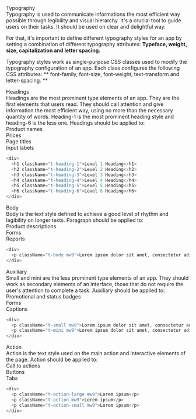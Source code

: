 <div class="f2 c-on-base pv5">Typography</div>
Typography is used to communicate informations the most efficient way possible through legibility and visual hierarchy. It's a crucial tool to guide users on their tasks. It should be used on clear and delightful way. 

For that, it's important to define different typography styles for an app by setting a combination of different typography attributes: **Typeface, weight, size, capitalization and letter spacing.**

Typography styles work as single-purpose CSS classes used to modify the typography configuration of an app. Each class configures the following CSS attributes: ** font-family, font-size, font-weight, text-transform and letter-spacing. **

<!-- Headings -->
<div class="flex mt7 mb3">
    <div class="f3 fw5 c-on-base mv0 mr5 pv3">Headings</div>
</div>
Headings are the most prominent type elements of an app. They are the first elements that users read. They should call attention and give information the most efficient way, using no more than the necessary quantity of words. Heading-1 is the most prominent heading style and heading-6 is the less one. Headings should be applied to:

<div class="pa3 br2 bg-muted-5 c-on-muted-5 mb5 dib mr5">Product names</div>
<div class="pa3 br2 bg-muted-5 c-on-muted-5 mb5 dib mr5">Prices</div>
<div class="pa3 br2 bg-muted-5 c-on-muted-5 mb5 dib mr5">Page titles</div>
<div class="pa3 br2 bg-muted-5 c-on-muted-5 mb5 dib">Input labels</div>

```js
<div>
  <h1 className="t-heading-1">Level 1 Heading</h1>
  <h2 className="t-heading-2">Level 2 Heading</h2>
  <h3 className="t-heading-3">Level 3 Heading</h3>
  <h4 className="t-heading-4">Level 4 Heading</h4>
  <h5 className="t-heading-5">Level 5 Heading</h5>
  <h6 className="t-heading-6">Level 6 Heading</h6>
</div>
```

<!-- Body -->
<div class="flex mt7 mb3">
    <div class="f3 fw5 c-on-base mv0 mr5 pv3">Body</div>
</div>
Body is the text style defined to achieve a good level of rhythm and legibility on longer texts. Paragraph should be applied to:

<div class="pa3 br2 bg-muted-5 c-on-muted-5 mb5 dib mr5">Product descriptions </div>
<div class="pa3 br2 bg-muted-5 c-on-muted-5 mb5 dib mr5">Forms</div>
<div class="pa3 br2 bg-muted-5 c-on-muted-5 mb5 dib">Reports</div>

```js
<div>
  <p className="t-body mw9">Lorem ipsum dolor sit amet, consectetur adipiscing elit, sed do eiusmod tempor incididunt ut labore et dolore magna aliqua. Ut enim ad minim veniam, quis nostrud exercitation ullamco laboris nisi ut aliquip ex ea commodo consequat. Duis aute irure dolor in reprehenderit in voluptate velit esse cillum dolore eu fugiat nulla pariatur. </p>
</div>
```
<!-- Auxiliary -->
<div class="flex mt7 mb3">
    <div class="f3 fw5 c-on-base mv0 mr5 pv3">Auxiliary</div>
</div>
Small and mini are the less prominent type elements of an app. They should work as secondary elements of an interface, those that do not require the user's attention to complete a task. Auxiliary should be applied to:

<div class="pa3 br2 bg-muted-5 c-on-muted-5 mb5 dib mr5">Promotional and status badges</div>
<div class="pa3 br2 bg-muted-5 c-on-muted-5 mb5 dib mr5">Forms</div>
<div class="pa3 br2 bg-muted-5 c-on-muted-5 mb5 dib">Captions</div>

```js
<div>
  <p className="t-small mw9">Lorem ipsum dolor sit amet, consectetur adipiscing elit.</p>
  <p className="t-mini mw9">Lorem ipsum dolor sit amet, consectetur adipiscing elit.</p>
</div>
```

<!-- Action -->
<div class="flex mt7 mb3">
    <div class="f3 fw5 c-on-base mv0 mr5 pv3">Action</div>
</div>
Action is the text style used on the main action and interactive elements of the page. Action should be applied to:

<div class="pa3 br2 bg-muted-5 c-on-muted-5 mb5 dib mr5">Call to actions</div>
<div class="pa3 br2 bg-muted-5 c-on-muted-5 mb5 dib mr5">Buttons</div>
<div class="pa3 br2 bg-muted-5 c-on-muted-5 mb5 dib">Tabs</div>

```js
<div>
  <p className="t-action-large mw9">Lorem ipsum</p>
  <p className="t-action mw9">Lorem ipsum</p>
  <p className="t-action-small mw9">Lorem ipsum</p>
</div>
```
